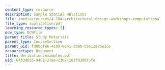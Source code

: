 ```yaml
---
content_type: resource
description: Sample Spatial Relations
file: /media/courses/4-184-architectural-design-workshops-computational-design-for-housing-spring-2002/64b34d359461278ec367181f930075fe_derivationsexamples.pdf
file_type: application/pdf
learning_resource_types: []
ocw_type: OCWFile
parent_title: Study Materials
parent_type: CourseSection
parent_uid: fd8bdfe6-41b9-6841-388b-5be12a75e1ce
resourcetype: Document
title: derivationsexamples.pdf
uid: 64b34d35-9461-278e-c367-181f930075fe
---
```

